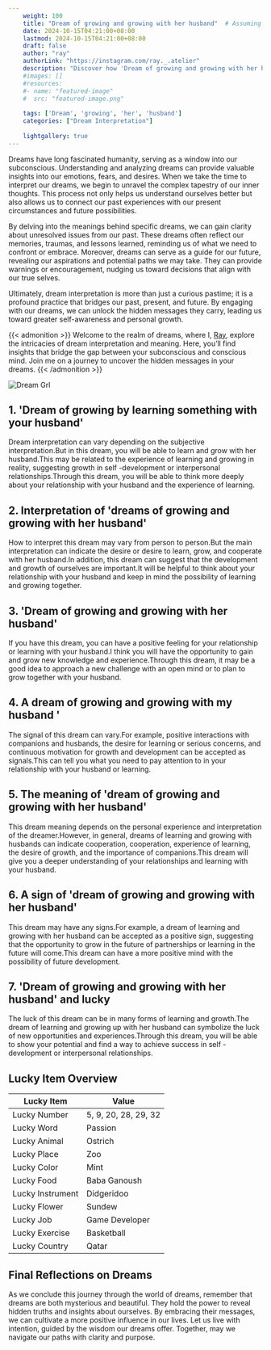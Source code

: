 ```yaml
---
    weight: 100
    title: "Dream of growing and growing with her husband"  # Assuming 'title' column exists
    date: 2024-10-15T04:21:00+08:00
    lastmod: 2024-10-15T04:21:00+08:00
    draft: false
    author: "ray"
    authorLink: "https://instagram.com/ray._.atelier"
    description: "Discover how 'Dream of growing and growing with her husband' can interpret your future and uncover its significant meanings in your life."
    #images: []
    #resources:
    #- name: "featured-image"
    #  src: "featured-image.png"
    
    tags: ['Dream', 'growing', 'her', 'husband']
    categories: ["Dream Interpretation"]
    
    lightgallery: true
---
```

    
Dreams have long fascinated humanity, serving as a window into our subconscious. Understanding and analyzing dreams can provide valuable insights into our emotions, fears, and desires. When we take the time to interpret our dreams, we begin to unravel the complex tapestry of our inner thoughts. This process not only helps us understand ourselves better but also allows us to connect our past experiences with our present circumstances and future possibilities.

By delving into the meanings behind specific dreams, we can gain clarity about unresolved issues from our past. These dreams often reflect our memories, traumas, and lessons learned, reminding us of what we need to confront or embrace. Moreover, dreams can serve as a guide for our future, revealing our aspirations and potential paths we may take. They can provide warnings or encouragement, nudging us toward decisions that align with our true selves.

Ultimately, dream interpretation is more than just a curious pastime; it is a profound practice that bridges our past, present, and future. By engaging with our dreams, we can unlock the hidden messages they carry, leading us toward greater self-awareness and personal growth.

{{< admonition >}}
Welcome to the realm of dreams, where I, [Ray](https://instagram.com/ray._.atelier), explore the intricacies of dream interpretation and meaning. Here, you’ll find insights that bridge the gap between your subconscious and conscious mind. Join me on a journey to uncover the hidden messages in your dreams.
{{< /admonition >}}

![Dream Grl](https://cdn.pixabay.com/photo/2017/11/02/03/35/gothic-2910057_1280.jpg "Dream Grl")

## 1. 'Dream of growing by learning something with your husband'
Dream interpretation can vary depending on the subjective interpretation.But in this dream, you will be able to learn and grow with her husband.This may be related to the experience of learning and growing in reality, suggesting growth in self -development or interpersonal relationships.Through this dream, you will be able to think more deeply about your relationship with your husband and the experience of learning.

## 2. Interpretation of 'dreams of growing and growing with her husband'
How to interpret this dream may vary from person to person.But the main interpretation can indicate the desire or desire to learn, grow, and cooperate with her husband.In addition, this dream can suggest that the development and growth of ourselves are important.It will be helpful to think about your relationship with your husband and keep in mind the possibility of learning and growing together.

## 3. 'Dream of growing and growing with her husband'
If you have this dream, you can have a positive feeling for your relationship or learning with your husband.I think you will have the opportunity to gain and grow new knowledge and experience.Through this dream, it may be a good idea to approach a new challenge with an open mind or to plan to grow together with your husband.

## 4. A dream of growing and growing with my husband '
The signal of this dream can vary.For example, positive interactions with companions and husbands, the desire for learning or serious concerns, and continuous motivation for growth and development can be accepted as signals.This can tell you what you need to pay attention to in your relationship with your husband or learning.

## 5. The meaning of 'dream of growing and growing with her husband'
This dream meaning depends on the personal experience and interpretation of the dreamer.However, in general, dreams of learning and growing with husbands can indicate cooperation, cooperation, experience of learning, the desire of growth, and the importance of companions.This dream will give you a deeper understanding of your relationships and learning with your husband.

## 6. A sign of 'dream of growing and growing with her husband'
This dream may have any signs.For example, a dream of learning and growing with her husband can be accepted as a positive sign, suggesting that the opportunity to grow in the future of partnerships or learning in the future will come.This dream can have a more positive mind with the possibility of future development.

## 7. 'Dream of growing and growing with her husband' and lucky
The luck of this dream can be in many forms of learning and growth.The dream of learning and growing up with her husband can symbolize the luck of new opportunities and experiences.Through this dream, you will be able to show your potential and find a way to achieve success in self -development or interpersonal relationships.

## Lucky Item Overview
| Lucky Item          | Value              |
|---------------|--------------------|
| Lucky Number        | 5, 9, 20, 28, 29, 32  |
| Lucky Word          | Passion |
| Lucky Animal        | Ostrich |
| Lucky Place         | Zoo     |
| Lucky Color         | Mint     |
| Lucky Food          | Baba Ganoush      |
| Lucky Instrument    | Didgeridoo |
| Lucky Flower        | Sundew    |
| Lucky Job           | Game Developer       |
| Lucky Exercise      | Basketball  |
| Lucky Country       | Qatar    |


##  Final Reflections on Dreams

As we conclude this journey through the world of dreams, remember that dreams are both mysterious and beautiful. They hold the power to reveal hidden truths and insights about ourselves. By embracing their messages, we can cultivate a more positive influence in our lives. Let us live with intention, guided by the wisdom our dreams offer. Together, may we navigate our paths with clarity and purpose.
